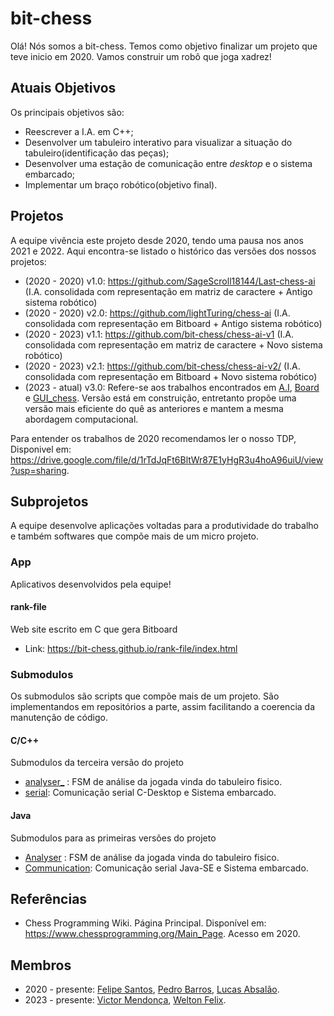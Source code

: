 # bit-chess

Olá! Nós somos a bit-chess. Temos como objetivo finalizar um projeto que teve inicio em 2020. Vamos construir um robô que joga xadrez!

## Atuais Objetivos
Os principais objetivos são:

- Reescrever a I.A. em C++;
- Desenvolver um tabuleiro interativo para visualizar a situação do tabuleiro(identificação das peças);
- Desenvolver uma estação de comunicação entre _desktop_ e o sistema embarcado;
- Implementar um braço robótico(objetivo final).

## Projetos
A equipe vivência este projeto desde 2020, tendo uma pausa nos anos 2021 e 2022. Aqui encontra-se listado o histórico das versões dos nossos projetos:

- (2020 - 2020) v1.0: https://github.com/SageScroll18144/Last-chess-ai (I.A. consolidada com representação em matriz de caractere + Antigo sistema robótico)
- (2020 - 2020) v2.0: https://github.com/lightTuring/chess-ai (I.A. consolidada com representação em Bitboard + Antigo sistema robótico)
- (2020 - 2023) v1.1: https://github.com/bit-chess/chess-ai-v1 (I.A. consolidada com representação em matriz de caractere + Novo sistema robótico)
- (2020 - 2023) v2.1: https://github.com/bit-chess/chess-ai-v2/ (I.A. consolidada com representação em Bitboard + Novo sistema robótico)
- (2023 - atual) v3.0: Refere-se aos trabalhos encontrados em [A.I](https://github.com/bit-chess/A.I.), [Board](https://github.com/bit-chess/Board) e [GUI_chess](https://github.com/bit-chess/GUI_chess). Versão está em construição, entretanto propõe uma versão mais eficiente do quê as anteriores e mantem a mesma abordagem computacional.

Para entender os trabalhos de 2020 recomendamos ler o nosso TDP, Disponivel em: https://drive.google.com/file/d/1rTdJqFt6BltWr87E1yHgR3u4hoA96uiU/view?usp=sharing.

## Subprojetos
A equipe desenvolve aplicações voltadas para a produtividade do trabalho e também softwares que compõe mais de um micro projeto.

### App
Aplicativos desenvolvidos pela equipe!

#### rank-file
Web site escrito em C que gera Bitboard

-  Link: https://bit-chess.github.io/rank-file/index.html

### Submodulos
Os submodulos são scripts que compõe mais de um projeto. São implementandos em repositórios a parte, assim facilitando a coerencia da manutenção de código.

#### C/C++
Submodulos da terceira versão do projeto

- [analyser_](https://github.com/bit-chess/analyzer_) : FSM de análise da jogada vinda do tabuleiro fisico.
- [serial](https://github.com/bit-chess/serial): Comunicação serial C-Desktop e Sistema embarcado.

#### Java
Submodulos para as primeiras versões do projeto

- [Analyser](https://github.com/bit-chess/Analyzer) : FSM de análise da jogada vinda do tabuleiro fisico.
- [Communication](https://github.com/bit-chess/Communication): Comunicação serial Java-SE e Sistema embarcado.

## Referências

- Chess Programming Wiki. Página Principal. Disponível em: https://www.chessprogramming.org/Main_Page. Acesso em 2020.

## Membros

- 2020 - presente: [Felipe Santos](https://github.com/SageScroll18144), [Pedro Barros](https://github.com/lightTuring), [Lucas Absalão](https://github.com/LightAsh04).
- 2023 - presente: [Victor Mendonça](https://github.com/Mend25/), [Welton Felix](https://github.com/weltonfelix).
